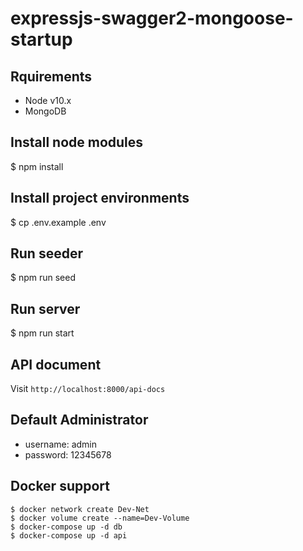 # expressjs-swagger2-mongoose-startup

## Rquirements
- Node v10.x
- MongoDB

## Install node modules
$ npm install

## Install project environments
$ cp .env.example .env

## Run seeder
$ npm run seed

## Run server
$ npm run start

## API document
Visit `http://localhost:8000/api-docs`

## Default Administrator
- username: admin
- password: 12345678

## Docker support
```
$ docker network create Dev-Net
$ docker volume create --name=Dev-Volume
$ docker-compose up -d db
$ docker-compose up -d api
```
